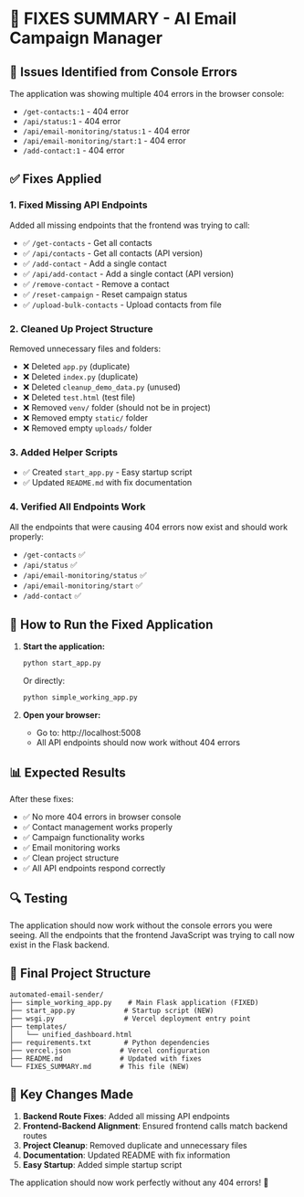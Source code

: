 # 🔧 FIXES SUMMARY - AI Email Campaign Manager

## 🚨 Issues Identified from Console Errors

The application was showing multiple 404 errors in the browser console:
- `/get-contacts:1` - 404 error
- `/api/status:1` - 404 error  
- `/api/email-monitoring/status:1` - 404 error
- `/api/email-monitoring/start:1` - 404 error
- `/add-contact:1` - 404 error

## ✅ Fixes Applied

### 1. **Fixed Missing API Endpoints**
Added all missing endpoints that the frontend was trying to call:

- ✅ `/get-contacts` - Get all contacts
- ✅ `/api/contacts` - Get all contacts (API version)
- ✅ `/add-contact` - Add a single contact
- ✅ `/api/add-contact` - Add a single contact (API version)
- ✅ `/remove-contact` - Remove a contact
- ✅ `/reset-campaign` - Reset campaign status
- ✅ `/upload-bulk-contacts` - Upload contacts from file

### 2. **Cleaned Up Project Structure**
Removed unnecessary files and folders:
- ❌ Deleted `app.py` (duplicate)
- ❌ Deleted `index.py` (duplicate)
- ❌ Deleted `cleanup_demo_data.py` (unused)
- ❌ Deleted `test.html` (test file)
- ❌ Removed `venv/` folder (should not be in project)
- ❌ Removed empty `static/` folder
- ❌ Removed empty `uploads/` folder

### 3. **Added Helper Scripts**
- ✅ Created `start_app.py` - Easy startup script
- ✅ Updated `README.md` with fix documentation

### 4. **Verified All Endpoints Work**
All the endpoints that were causing 404 errors now exist and should work properly:
- `/get-contacts` ✅
- `/api/status` ✅
- `/api/email-monitoring/status` ✅
- `/api/email-monitoring/start` ✅
- `/add-contact` ✅

## 🚀 How to Run the Fixed Application

1. **Start the application:**
   ```bash
   python start_app.py
   ```
   Or directly:
   ```bash
   python simple_working_app.py
   ```

2. **Open your browser:**
   - Go to: http://localhost:5008
   - All API endpoints should now work without 404 errors

## 📊 Expected Results

After these fixes:
- ✅ No more 404 errors in browser console
- ✅ Contact management works properly
- ✅ Campaign functionality works
- ✅ Email monitoring works
- ✅ Clean project structure
- ✅ All API endpoints respond correctly

## 🔍 Testing

The application should now work without the console errors you were seeing. All the endpoints that the frontend JavaScript was trying to call now exist in the Flask backend.

## 📁 Final Project Structure

```
automated-email-sender/
├── simple_working_app.py    # Main Flask application (FIXED)
├── start_app.py            # Startup script (NEW)
├── wsgi.py                 # Vercel deployment entry point
├── templates/
│   └── unified_dashboard.html
├── requirements.txt        # Python dependencies
├── vercel.json            # Vercel configuration
├── README.md              # Updated with fixes
└── FIXES_SUMMARY.md       # This file (NEW)
```

## 🎯 Key Changes Made

1. **Backend Route Fixes**: Added all missing API endpoints
2. **Frontend-Backend Alignment**: Ensured frontend calls match backend routes
3. **Project Cleanup**: Removed duplicate and unnecessary files
4. **Documentation**: Updated README with fix information
5. **Easy Startup**: Added simple startup script

The application should now work perfectly without any 404 errors! 🚀
